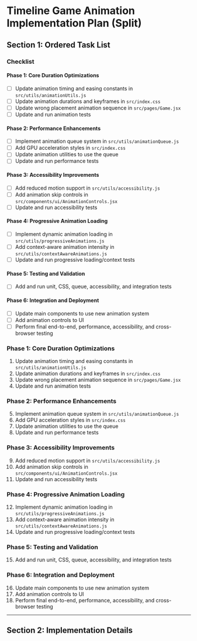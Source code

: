 # Timeline Game Animation Implementation Plan (Split)

## Section 1: Ordered Task List

### Checklist

#### Phase 1: Core Duration Optimizations
- [ ] Update animation timing and easing constants in `src/utils/animationUtils.js`
- [ ] Update animation durations and keyframes in `src/index.css`
- [ ] Update wrong placement animation sequence in `src/pages/Game.jsx`
- [ ] Update and run animation tests

#### Phase 2: Performance Enhancements
- [ ] Implement animation queue system in `src/utils/animationQueue.js`
- [ ] Add GPU acceleration styles in `src/index.css`
- [ ] Update animation utilities to use the queue
- [ ] Update and run performance tests

#### Phase 3: Accessibility Improvements
- [ ] Add reduced motion support in `src/utils/accessibility.js`
- [ ] Add animation skip controls in `src/components/ui/AnimationControls.jsx`
- [ ] Update and run accessibility tests

#### Phase 4: Progressive Animation Loading
- [ ] Implement dynamic animation loading in `src/utils/progressiveAnimations.js`
- [ ] Add context-aware animation intensity in `src/utils/contextAwareAnimations.js`
- [ ] Update and run progressive loading/context tests

#### Phase 5: Testing and Validation
- [ ] Add and run unit, CSS, queue, accessibility, and integration tests

#### Phase 6: Integration and Deployment
- [ ] Update main components to use new animation system
- [ ] Add animation controls to UI
- [ ] Perform final end-to-end, performance, accessibility, and cross-browser testing

### Phase 1: Core Duration Optimizations
1. Update animation timing and easing constants in `src/utils/animationUtils.js`
2. Update animation durations and keyframes in `src/index.css`
3. Update wrong placement animation sequence in `src/pages/Game.jsx`
4. Update and run animation tests

### Phase 2: Performance Enhancements
5. Implement animation queue system in `src/utils/animationQueue.js`
6. Add GPU acceleration styles in `src/index.css`
7. Update animation utilities to use the queue
8. Update and run performance tests

### Phase 3: Accessibility Improvements
9. Add reduced motion support in `src/utils/accessibility.js`
10. Add animation skip controls in `src/components/ui/AnimationControls.jsx`
11. Update and run accessibility tests

### Phase 4: Progressive Animation Loading
12. Implement dynamic animation loading in `src/utils/progressiveAnimations.js`
13. Add context-aware animation intensity in `src/utils/contextAwareAnimations.js`
14. Update and run progressive loading/context tests

### Phase 5: Testing and Validation
15. Add and run unit, CSS, queue, accessibility, and integration tests

### Phase 6: Integration and Deployment
16. Update main components to use new animation system
17. Add animation controls to UI
18. Perform final end-to-end, performance, accessibility, and cross-browser testing

---

## Section 2: Implementation Details 